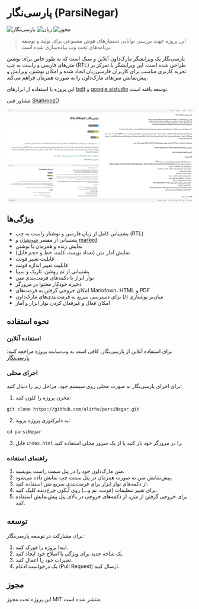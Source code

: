 # پارسی‌نگار (ParsiNegar)

![پارسی‌نگار](https://img.shields.io/badge/ParsiNegar-v2.8.0-blue)
![زبان](https://img.shields.io/badge/Language-Persian-green)
![مجوز](https://img.shields.io/badge/License-MIT-yellow)

> این پروژه جهت بررسی توانایی دستیارهای هوش مصنوعی برای تولید و توسعه برنامه‌های تحت وب پیاده‌سازی شده است.

پارسی‌نگار یک ویرایشگر مارک‌داون آنلاین و سبک است که به طور خاص برای نوشتن متن‌های فارسی و راست به چپ (RTL) طراحی شده است. این ویرایشگر با تمرکز بر تجربه کاربری مناسب برای کاربران فارسی‌زبان ایجاد شده و امکان نوشتن، ویرایش و پیش‌نمایش متن‌های مارک‌داون را به صورت همزمان فراهم می‌کند.

این پروژه با استفاده از ابزارهای [bolt](https://bolt.new) و [google aistudio](https://aistudio.google.com) توسعه یافته است.

مشاور فنی [ShahroozD](https://github.com/ShahroozD)

![تصویر](pic/screenshot.png)

## ویژگی‌ها

- پشتیبانی کامل از زبان فارسی و نوشتار راست به چپ (RTL)
- پشتیبانی از مفسر [شه‌نشان](https://github.com/barnevis/ShahNeshan) و [marked](https://github.com/markedjs/marked)
- نمایش زنده و همزمان با نوشتن
- نمایش آمار متن (تعداد نویسه، کلمه، خط و حجم فایل)
- قابلیت تغییر فونت
- قابلیت تغییر اندازه فونت
- پشتیبانی از تم روشن، تاریک و  سپیا
- نوار ابزار با دکمه‌های فرمت‌بندی متن
- ذخیره خودکار محتوا در مرورگر
- امکان خروجی گرفتن به فرمت‌های Markdown، HTML و PDF
- میان‌بر نوشتاری (/) برای دسترسی سریع به فرمت‌بندی‌های مارک‌داون
- امکان فعال و غیرفعال کردن نوار ابزار و آمار
 

## نحوه استفاده

### استفاده آنلاین

برای استفاده آنلاین از پارسی‌نگار، کافی است به وب‌سایت پروژه مراجعه کنید: [پارسی‌نگار](https://alirho.github.io/parsiNegar)

### اجرای محلی

برای اجرای پارسی‌نگار به صورت محلی روی سیستم خود، مراحل زیر را دنبال کنید:

1. مخزن پروژه را کلون کنید:
   
```
git clone https://github.com/alirho/parsiNegar.git
```

2. به دایرکتوری پروژه بروید:

```shellscript
cd parsiNegar
```

3. فایل `index.html` را در مرورگر خود باز کنید یا از یک سرور محلی استفاده کنید.

### راهنمای استفاده

1. متن مارک‌داون خود را در پنل سمت راست بنویسید.
2. پیش‌نمایش متن به صورت همزمان در پنل سمت چپ نمایش داده می‌شود.
3. از دکمه‌های نوار ابزار برای فرمت‌بندی سریع متن استفاده کنید.
4. برای تغییر تنظیمات (فونت، تم و...) روی آیکون چرخ‌دنده کلیک کنید.
5. برای خروجی گرفتن از متن، از دکمه‌های خروجی در بالای پنل پیش‌نمایش استفاده کنید.

## توسعه

برای مشارکت در توسعه پارسی‌نگار:

1. ابتدا پروژه را فورک کنید.
2. یک شاخه جدید برای ویژگی یا اصلاح خود ایجاد کنید.
3. تغییرات خود را اعمال کنید.
4. یک درخواست ادغام (Pull Request) ارسال کنید.

## مجوز

این پروژه تحت مجوز MIT منتشر شده است.
